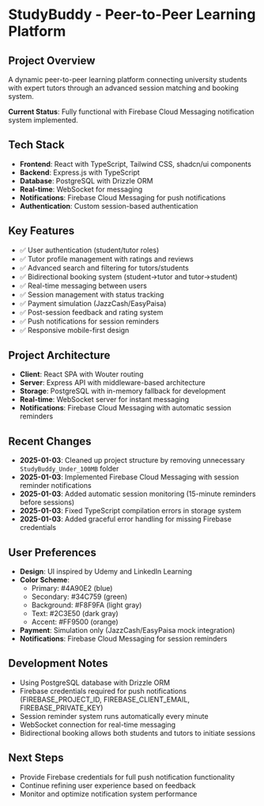 # StudyBuddy - Peer-to-Peer Learning Platform

## Project Overview
A dynamic peer-to-peer learning platform connecting university students with expert tutors through an advanced session matching and booking system.

**Current Status**: Fully functional with Firebase Cloud Messaging notification system implemented.

## Tech Stack
- **Frontend**: React with TypeScript, Tailwind CSS, shadcn/ui components
- **Backend**: Express.js with TypeScript
- **Database**: PostgreSQL with Drizzle ORM
- **Real-time**: WebSocket for messaging
- **Notifications**: Firebase Cloud Messaging for push notifications
- **Authentication**: Custom session-based authentication

## Key Features
- ✅ User authentication (student/tutor roles)
- ✅ Tutor profile management with ratings and reviews
- ✅ Advanced search and filtering for tutors/students
- ✅ Bidirectional booking system (student→tutor and tutor→student)
- ✅ Real-time messaging between users
- ✅ Session management with status tracking
- ✅ Payment simulation (JazzCash/EasyPaisa)
- ✅ Post-session feedback and rating system
- ✅ Push notifications for session reminders
- ✅ Responsive mobile-first design

## Project Architecture
- **Client**: React SPA with Wouter routing
- **Server**: Express API with middleware-based architecture
- **Storage**: PostgreSQL with in-memory fallback for development
- **Real-time**: WebSocket server for instant messaging
- **Notifications**: Firebase Cloud Messaging with automatic session reminders

## Recent Changes
- **2025-01-03**: Cleaned up project structure by removing unnecessary `StudyBuddy_Under_100MB` folder
- **2025-01-03**: Implemented Firebase Cloud Messaging with session reminder notifications
- **2025-01-03**: Added automatic session monitoring (15-minute reminders before sessions)
- **2025-01-03**: Fixed TypeScript compilation errors in storage system
- **2025-01-03**: Added graceful error handling for missing Firebase credentials

## User Preferences
- **Design**: UI inspired by Udemy and LinkedIn Learning
- **Color Scheme**: 
  - Primary: #4A90E2 (blue)
  - Secondary: #34C759 (green)
  - Background: #F8F9FA (light gray)
  - Text: #2C3E50 (dark gray)
  - Accent: #FF9500 (orange)
- **Payment**: Simulation only (JazzCash/EasyPaisa mock integration)
- **Notifications**: Firebase Cloud Messaging for session reminders

## Development Notes
- Using PostgreSQL database with Drizzle ORM
- Firebase credentials required for push notifications (FIREBASE_PROJECT_ID, FIREBASE_CLIENT_EMAIL, FIREBASE_PRIVATE_KEY)
- Session reminder system runs automatically every minute
- WebSocket connection for real-time messaging
- Bidirectional booking allows both students and tutors to initiate sessions

## Next Steps
- Provide Firebase credentials for full push notification functionality
- Continue refining user experience based on feedback
- Monitor and optimize notification system performance